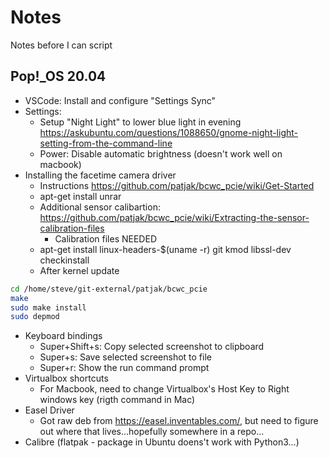 # Notes

Notes before I can script

## Pop!_OS 20.04

* VSCode: Install and configure "Settings Sync"
* Settings: 
  * Setup "Night Light" to lower blue light in evening <https://askubuntu.com/questions/1088650/gnome-night-light-setting-from-the-command-line>
  * Power: Disable automatic brightness (doesn't work well on macbook)
* Installing the facetime camera driver
  * Instructions https://github.com/patjak/bcwc_pcie/wiki/Get-Started
  * apt-get install unrar
  * Additional sensor calibartion: https://github.com/patjak/bcwc_pcie/wiki/Extracting-the-sensor-calibration-files
    * Calibration files NEEDED
  * apt-get install linux-headers-$(uname -r) git kmod libssl-dev checkinstall
  * After kernel update
```sh
cd /home/steve/git-external/patjak/bcwc_pcie
make
sudo make install
sudo depmod
```
* Keyboard bindings 
  * Super+Shift+s: Copy selected screenshot to clipboard
  * Super+s: Save selected screenshot to file
  * Super+r: Show the run command prompt
* Virtualbox shortcuts
  * For Macbook, need to change Virtualbox's Host Key to Right windows key (rigth command in Mac)
* Easel Driver
  * Got raw deb from <https://easel.inventables.com/>, but need to figure out where that lives...hopefully somewhere in a repo...
* Calibre (flatpak - package in Ubuntu doens't work with Python3...)
